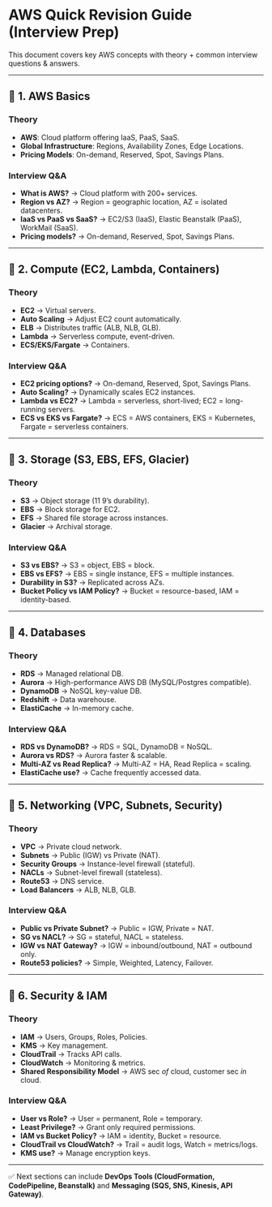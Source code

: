 # AWS Quick Revision Guide (Interview Prep)

This document covers key AWS concepts with theory + common interview questions & answers.

---

## 🔹 1. AWS Basics

### Theory
- **AWS**: Cloud platform offering IaaS, PaaS, SaaS.
- **Global Infrastructure**: Regions, Availability Zones, Edge Locations.
- **Pricing Models**: On-demand, Reserved, Spot, Savings Plans.

### Interview Q&A
- **What is AWS?** → Cloud platform with 200+ services.
- **Region vs AZ?** → Region = geographic location, AZ = isolated datacenters.
- **IaaS vs PaaS vs SaaS?** → EC2/S3 (IaaS), Elastic Beanstalk (PaaS), WorkMail (SaaS).
- **Pricing models?** → On-demand, Reserved, Spot, Savings Plans.

---

## 🔹 2. Compute (EC2, Lambda, Containers)

### Theory
- **EC2** → Virtual servers.
- **Auto Scaling** → Adjust EC2 count automatically.
- **ELB** → Distributes traffic (ALB, NLB, GLB).
- **Lambda** → Serverless compute, event-driven.
- **ECS/EKS/Fargate** → Containers.

### Interview Q&A
- **EC2 pricing options?** → On-demand, Reserved, Spot, Savings Plans.
- **Auto Scaling?** → Dynamically scales EC2 instances.
- **Lambda vs EC2?** → Lambda = serverless, short-lived; EC2 = long-running servers.
- **ECS vs EKS vs Fargate?** → ECS = AWS containers, EKS = Kubernetes, Fargate = serverless containers.

---

## 🔹 3. Storage (S3, EBS, EFS, Glacier)

### Theory
- **S3** → Object storage (11 9’s durability).
- **EBS** → Block storage for EC2.
- **EFS** → Shared file storage across instances.
- **Glacier** → Archival storage.

### Interview Q&A
- **S3 vs EBS?** → S3 = object, EBS = block.
- **EBS vs EFS?** → EBS = single instance, EFS = multiple instances.
- **Durability in S3?** → Replicated across AZs.
- **Bucket Policy vs IAM Policy?** → Bucket = resource-based, IAM = identity-based.

---

## 🔹 4. Databases

### Theory
- **RDS** → Managed relational DB.
- **Aurora** → High-performance AWS DB (MySQL/Postgres compatible).
- **DynamoDB** → NoSQL key-value DB.
- **Redshift** → Data warehouse.
- **ElastiCache** → In-memory cache.

### Interview Q&A
- **RDS vs DynamoDB?** → RDS = SQL, DynamoDB = NoSQL.
- **Aurora vs RDS?** → Aurora faster & scalable.
- **Multi-AZ vs Read Replica?** → Multi-AZ = HA, Read Replica = scaling.
- **ElastiCache use?** → Cache frequently accessed data.

---

## 🔹 5. Networking (VPC, Subnets, Security)

### Theory
- **VPC** → Private cloud network.
- **Subnets** → Public (IGW) vs Private (NAT).
- **Security Groups** → Instance-level firewall (stateful).
- **NACLs** → Subnet-level firewall (stateless).
- **Route53** → DNS service.
- **Load Balancers** → ALB, NLB, GLB.

### Interview Q&A
- **Public vs Private Subnet?** → Public = IGW, Private = NAT.
- **SG vs NACL?** → SG = stateful, NACL = stateless.
- **IGW vs NAT Gateway?** → IGW = inbound/outbound, NAT = outbound only.
- **Route53 policies?** → Simple, Weighted, Latency, Failover.

---

## 🔹 6. Security & IAM

### Theory
- **IAM** → Users, Groups, Roles, Policies.
- **KMS** → Key management.
- **CloudTrail** → Tracks API calls.
- **CloudWatch** → Monitoring & metrics.
- **Shared Responsibility Model** → AWS sec *of* cloud, customer sec *in* cloud.

### Interview Q&A
- **User vs Role?** → User = permanent, Role = temporary.
- **Least Privilege?** → Grant only required permissions.
- **IAM vs Bucket Policy?** → IAM = identity, Bucket = resource.
- **CloudTrail vs CloudWatch?** → Trail = audit logs, Watch = metrics/logs.
- **KMS use?** → Manage encryption keys.

---

✅ Next sections can include **DevOps Tools (CloudFormation, CodePipeline, Beanstalk)** and **Messaging (SQS, SNS, Kinesis, API Gateway)**.
